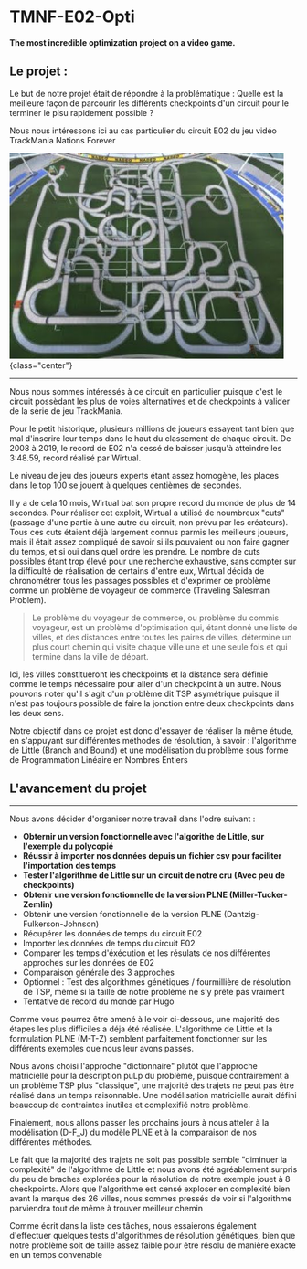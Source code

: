 # TMNF-E02-Opti
#### The most incredible optimization project on a video game. 

## Le projet : 
Le but de notre projet était de répondre à la problématique : Quelle est la meilleure façon de parcourir les différents checkpoints d'un circuit pour le terminer le plsu rapidement possible ? 

Nous nous intéressons ici au cas particulier du circuit E02 du jeu vidéo TrackMania Nations Forever

![alt text](hqdefault.jpg){class="center"}

___
    
Nous nous sommes intéressés à ce circuit en particulier puisque c'est le circuit possèdant les plus de voies alternatives et de checkpoints à valider de la série de jeu TrackMania.

Pour le petit historique, plusieurs millions de joueurs essayent tant bien que mal d'inscrire leur temps dans le haut du classement de chaque circuit. De 2008 à 2019, le record de E02 n'a cessé de baisser jusqu'à atteindre les 3:48.59, record réalisé par Wirtual.

Le niveau de jeu des joueurs experts étant assez homogène, les places dans le top 100 se jouent à quelques centièmes de secondes.

Il y a de cela 10 mois, Wirtual bat son propre record du monde de plus de 14 secondes. 
Pour réaliser cet exploit, Wirtual a utilisé de noumbreux "cuts" (passage d'une partie à une autre du circuit, non prévu par les créateurs). Tous ces cuts étaient déjà largement connus parmis les meilleurs joueurs, mais il était assez compliqué de savoir si ils pouvaient ou non faire gagner du temps, et si oui dans quel ordre les prendre. 
Le nombre de cuts possibles étant trop élevé pour une recherche exhaustive, sans compter sur la difficulté de réalisation de certains d'entre eux, Wirtual décida de chronométrer tous les passages possibles et d'exprimer ce problème comme un problème de voyageur de commerce (Traveling Salesman Problem).

> Le problème du voyageur de commerce, ou problème du commis voyageur, est un problème d'optimisation qui, étant donné une liste de villes, et des distances entre toutes les paires de villes, détermine un plus court chemin qui visite chaque ville une et une seule fois et qui termine dans la ville de départ. 

Ici, les villes constitueront les checkpoints et la distance sera définie comme le temps nécessaire pour aller d'un checkpoint à un autre. Nous pouvons noter qu'il s'agit d'un problème dit TSP asymétrique puisque il n'est pas toujours possible de faire la jonction entre deux checkpoints dans les deux sens.

Notre objectif dans ce projet est donc d'essayer de réaliser la même étude, en s'appuyant sur différentes méthodes de résolution, à savoir : l'algorithme de Little (Branch and Bound) et une modélisation du problème sous forme de Programmation Linéaire en Nombres Entiers

## L'avancement du projet
____

Nous avons décider d'organiser notre travail dans l'odre suivant : 
* **Obternir un version fonctionnelle avec l'algorithe de Little, sur l'exemple du polycopié**
* **Réussir à importer nos données depuis un fichier csv pour faciliter l'importation des temps**
* **Tester l'algorithme de Little sur un circuit de notre cru (Avec peu de checkpoints)**
* **Obtenir une version fonctionnelle de la version PLNE (Miller-Tucker-Zemlin)**
* Obtenir une version fonctionnelle de la version PLNE (Dantzig-Fulkerson-Johnson)
* Récupérer les données de temps du circuit E02
* Importer les données de temps du circuit E02
* Comparer les temps d'éxécution et les résulats de nos différentes approches sur les données de E02
* Comparaison générale des 3 approches
* Optionnel : Test des algorithmes génétiques / fourmillière de résolution de TSP, même si la taille de notre problème ne s'y prête pas vraiment
* Tentative de record du monde par Hugo

Comme vous pourrez être amené à le voir ci-dessous, une majorité des étapes les plus difficiles a déja été réalisée. L'algorithme de Little et la formulation PLNE (M-T-Z) semblent parfaitement fonctionner sur les différents exemples que nous leur avons passés.

Nous avons choisi l'approche "dictionnaire" plutôt que l'approche matricielle pour la description puLp du problème, puisque contrairement à un problème TSP plus "classique", une majorité des trajets ne peut pas être réalisé dans un temps raisonnable. Une modélisation matricielle aurait défini beaucoup de contraintes inutiles et complexifié notre problème.

Finalement, nous allons passer les prochains jours à nous atteler à la modélisation (D-F_J) du modèle PLNE et à la comparaison de nos différentes méthodes.

Le fait que la majorité des trajets ne soit pas possible semble "diminuer la complexité" de l'algorithme de Little et nous avons été agréablement surpris du peu de braches explorées pour la résolution de notre exemple jouet à 8 checkpoints. Alors que l'algorithme est censé exploser en complexité bien avant la marque des 26 villes, nous sommes pressés de voir si l'algorithme parviendra tout de même à trouver meilleur chemin

Comme écrit dans la liste des tâches, nous essaierons également d'effectuer quelques tests d'algorithmes de résolution génétiques, bien que notre problème soit de taille assez faible pour être résolu de manière exacte en un temps convenable
